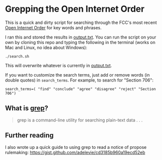 # Grepping the Open Internet Order

This is a quick and dirty script for searching through the FCC's most recent [Open Internet Order](http://www.fcc.gov/document/fcc-releases-open-internet-order) for key words and phrases.

I ran this and stored the results in [output.txt](https://github.com/adelevie/open-internet-order/blob/master/output.txt). You can run the script on your own by cloning this repo and typing the following in the terminal (works on Mac and Linux, no idea about Windows):

```
./search.sh
```

This will overwrite whatever is currently in [output.txt](https://github.com/adelevie/open-internet-order/blob/master/output.txt).

If you want to customize the search terms, just add or remove words (in double quotes) in `search_terms`. For example, to search for "Section 706":

```
search_terms=( "find" "conclude" "agree" "disagree" "reject" "Section 706")
```

## What is [grep](https://en.wikipedia.org/wiki/Grep)?

> grep is a command-line utility for searching plain-text data . . .

## Further reading

I also wrote up a quick guide to using grep to read a notice of propose rulemaking: https://gist.github.com/adelevie/cd3185b960a19ecd52eb
